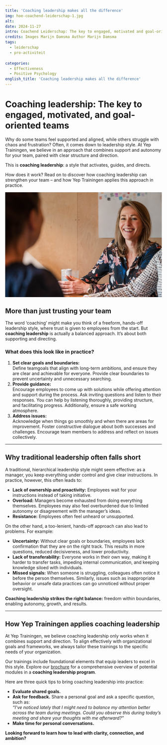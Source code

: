 ```yaml
---
title: 'Coaching leadership makes all the difference'
img: hoe-coachend-leiderschap-1.jpg
alt: 
date: 2024-11-27
intro: Coachend Leiderschap: The key to engaged, motivated and goal-oriented teams
credits: Images Marijn Damsma Author Marijn Damsma
tags:
  - leiderschap
  - pro-activiteit

categories:
  - Effectiveness
  - Positive Psychology
english_title: 'Coaching leadership makes all the difference'
---
```


# Coaching leadership: The key to engaged, motivated, and goal-oriented teams

Why do some teams feel supported and aligned, while others struggle with chaos and frustration? Often, it comes down to leadership style. At Yep Trainingen, we believe in an approach that combines support and autonomy for your team, paired with clear structure and direction.

This is **coaching leadership**: a style that activates, guides, and directs.

How does it work? Read on to discover how coaching leadership can strengthen your team – and how Yep Trainingen applies this approach in practice.

![Foto trainer Sophie in gesprek](./hoe-coachend-leiderschap-1.jpg)

## More than just trusting your team

The word ‘coaching’ might make you think of a freeform, hands-off leadership style, where trust is given to employees from the start. But **coaching leadership** is actually a balanced approach. It’s about both supporting and directing.

### What does this look like in practice?

1. **Set clear goals and boundaries:**  
   Define teamgoals that align with long-term ambitions, and ensure they are clear and achievable for everyone. Provide clear boundaries to prevent uncertainty and unnecessary searching.
2. **Provide guidance:**  
   Encourage employees to come up with solutions while offering attention and support during the process. Ask inviting questions and listen to their responses. You can help by listening thoroughly, providing structure, and facilitating progress. Additionally, ensure a safe working atmosphere.
3. **Address issues:**  
   Acknowledge when things go smoothly and when there are areas for improvement. Foster constructive dialogue about both successes and challenges. Encourage team members to address and reflect on issues collectively.

---

## Why traditional leadership often falls short

A traditional, hierarchical leadership style might seem effective: as a manager, you keep everything under control and give clear instructions. In practice, however, this often leads to:

- **Lack of ownership and proactivity:** Employees wait for your instructions instead of taking initiative.
- **Overload:** Managers become exhausted from doing everything themselves. Employees may also feel overburdened due to limited autonomy or disagreement with the manager’s ideas.
- **Resistance:** Employees often feel unheard or unsupported.

On the other hand, a too-lenient, hands-off approach can also lead to problems. For example:

- **Uncertainty:** Without clear goals or boundaries, employees lack confirmation that they are on the right track. This results in more questions, reduced decisiveness, and lower productivity.
- **Lack of transferability:** Everyone works in their own way, making it harder to transfer tasks, impeding internal communication, and keeping knowledge siloed with individuals.
- **Missed signals:** When someone is struggling, colleagues often notice it before the person themselves. Similarly, issues such as inappropriate behavior or unsafe data practices can go unnoticed without proper oversight.

**Coaching leadership strikes the right balance:** freedom within boundaries, enabling autonomy, growth, and results.

---

## How Yep Trainingen applies coaching leadership

At Yep Trainingen, we believe coaching leadership only works when it combines support and direction. To align effectively with organizational goals and frameworks, we always tailor these trainings to the specific needs of your organization.

Our trainings include foundational elements that equip leaders to excel in this style. Explore our [brochure](../../Brochure-CL-Yep.pdf) for a comprehensive overview of potential modules in a **coaching leadership program**.

Here are three quick tips to bring coaching leadership into practice:

- **Evaluate shared goals.**
- **Ask for feedback.** Share a personal goal and ask a specific question, such as:  
  _“I’ve noticed lately that I might need to balance my attention better across the team during meetings. Could you observe this during today’s meeting and share your thoughts with me afterward?”_
- **Make time for personal conversations.**

**Looking forward to learn how to lead with clarity, connection, and ambition?**
